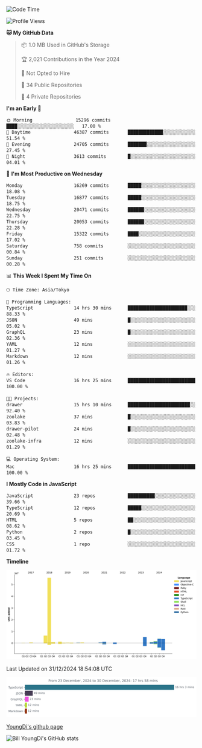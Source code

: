 <!--START_SECTION:waka-->
![Code Time](http://img.shields.io/badge/Code%20Time-1%2C147%20hrs%2053%20mins-blue)

![Profile Views](http://img.shields.io/badge/Profile%20Views-0-blue)

**🐱 My GitHub Data** 

> 📦 1.0 MB Used in GitHub's Storage 
 > 
> 🏆 2,021 Contributions in the Year 2024
 > 
> 🚫 Not Opted to Hire
 > 
> 📜 34 Public Repositories 
 > 
> 🔑 4 Private Repositories 
 > 
**I'm an Early 🐤** 

```text
🌞 Morning                15296 commits       ████░░░░░░░░░░░░░░░░░░░░░   17.00 % 
🌆 Daytime                46387 commits       █████████████░░░░░░░░░░░░   51.54 % 
🌃 Evening                24705 commits       ███████░░░░░░░░░░░░░░░░░░   27.45 % 
🌙 Night                  3613 commits        █░░░░░░░░░░░░░░░░░░░░░░░░   04.01 % 
```
📅 **I'm Most Productive on Wednesday** 

```text
Monday                   16269 commits       █████░░░░░░░░░░░░░░░░░░░░   18.08 % 
Tuesday                  16877 commits       █████░░░░░░░░░░░░░░░░░░░░   18.75 % 
Wednesday                20471 commits       ██████░░░░░░░░░░░░░░░░░░░   22.75 % 
Thursday                 20053 commits       ██████░░░░░░░░░░░░░░░░░░░   22.28 % 
Friday                   15322 commits       ████░░░░░░░░░░░░░░░░░░░░░   17.02 % 
Saturday                 758 commits         ░░░░░░░░░░░░░░░░░░░░░░░░░   00.84 % 
Sunday                   251 commits         ░░░░░░░░░░░░░░░░░░░░░░░░░   00.28 % 
```


📊 **This Week I Spent My Time On** 

```text
🕑︎ Time Zone: Asia/Tokyo

💬 Programming Languages: 
TypeScript               14 hrs 30 mins      ██████████████████████░░░   88.33 % 
JSON                     49 mins             █░░░░░░░░░░░░░░░░░░░░░░░░   05.02 % 
GraphQL                  23 mins             █░░░░░░░░░░░░░░░░░░░░░░░░   02.36 % 
YAML                     12 mins             ░░░░░░░░░░░░░░░░░░░░░░░░░   01.27 % 
Markdown                 12 mins             ░░░░░░░░░░░░░░░░░░░░░░░░░   01.26 % 

🔥 Editors: 
VS Code                  16 hrs 25 mins      █████████████████████████   100.00 % 

🐱‍💻 Projects: 
drawer                   15 hrs 10 mins      ███████████████████████░░   92.40 % 
zoolake                  37 mins             █░░░░░░░░░░░░░░░░░░░░░░░░   03.83 % 
drawer-pilot             24 mins             █░░░░░░░░░░░░░░░░░░░░░░░░   02.48 % 
zoolake-infra            12 mins             ░░░░░░░░░░░░░░░░░░░░░░░░░   01.29 % 

💻 Operating System: 
Mac                      16 hrs 25 mins      █████████████████████████   100.00 % 
```

**I Mostly Code in JavaScript** 

```text
JavaScript               23 repos            ██████████░░░░░░░░░░░░░░░   39.66 % 
TypeScript               12 repos            █████░░░░░░░░░░░░░░░░░░░░   20.69 % 
HTML                     5 repos             ██░░░░░░░░░░░░░░░░░░░░░░░   08.62 % 
Python                   2 repos             █░░░░░░░░░░░░░░░░░░░░░░░░   03.45 % 
CSS                      1 repo              ░░░░░░░░░░░░░░░░░░░░░░░░░   01.72 % 
```



**Timeline**

![Lines of Code chart](https://raw.githubusercontent.com/Youngdi/Youngdi/master/assets/bar_graph.png)


 Last Updated on 31/12/2024 18:54:08 UTC
<!--END_SECTION:waka-->

![wakatime](./images/stat.svg)

[YoungDi's github page](https://youngdi.github.io)

![Bill YoungDi's GitHub stats](https://github-readme-stats.vercel.app/api?username=youngdi&count_private=true&show_icons=true)
